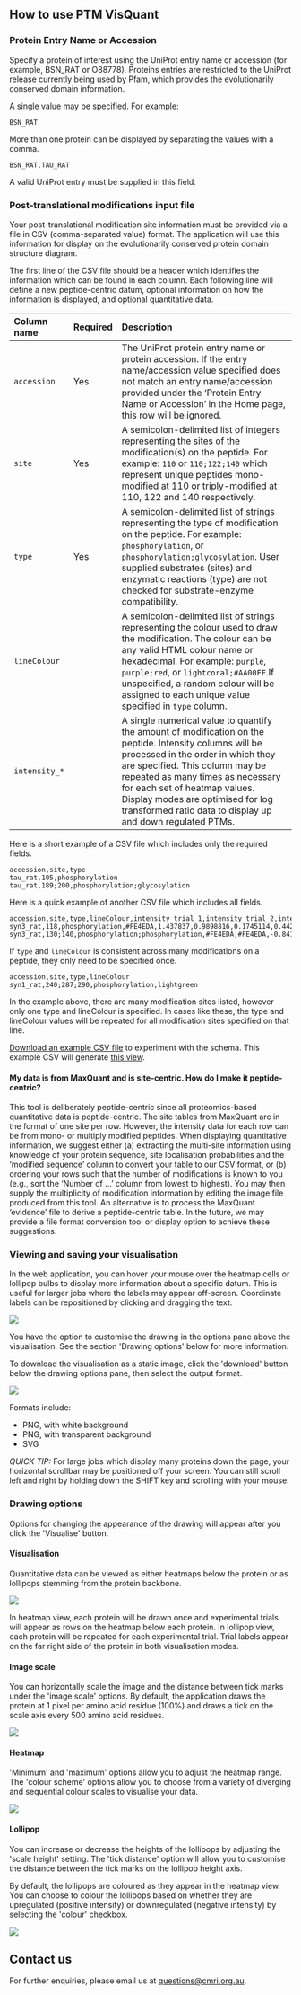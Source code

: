 ## How to use PTM VisQuant

### Protein Entry Name or Accession

Specify a protein of interest using the UniProt entry name or accession (for example, BSN_RAT or O88778). Proteins entries are restricted to the UniProt release currently being used by Pfam, which provides the evolutionarily conserved domain information.

A single value may be specified. For example:

```
BSN_RAT
```

More than one protein can be displayed by separating the values with a comma.

```
BSN_RAT,TAU_RAT
```

A valid UniProt entry must be supplied in this field.

### Post-translational modifications input file

Your post-translational modification site information must be provided via a file in CSV (comma-separated value) format. The application will use this information for display on the evolutionarily conserved protein domain structure diagram.

The first line of the CSV file should be a header which identifies the information which can be found in each column. Each following line will define a new peptide-centric datum, optional information on how the information is displayed, and optional quantitative data.

|Column name|Required|Description|
|:-|:-|:-|
|`accession`|Yes|The UniProt protein entry name or protein accession. If the entry name/accession value specified does not match an entry name/accession provided under the ‘Protein Entry Name or Accession’ in the Home page, this row will be ignored.|
|`site`|Yes|A semicolon-delimited list of integers representing the sites of the modification(s) on the peptide. For example: `110` or `110;122;140` which represent unique peptides mono-modified at 110 or triply-modified at 110, 122 and 140 respectively.|
|`type`|Yes|A semicolon-delimited list of strings representing the type of modification on the peptide. For example: `phosphorylation`, or `phosphorylation;glycosylation`. User supplied substrates (sites) and enzymatic reactions (type) are not checked for substrate-enzyme compatibility.|
|`lineColour`||A semicolon-delimited list of strings representing the colour used to draw the modification. The colour can be any valid HTML colour name or hexadecimal. For example: `purple`, `purple;red`, or `lightcoral;#AA00FF`.If unspecified, a random colour will be assigned to each unique value specified in `type` column.|
|`intensity_*`||A single numerical value to quantify the amount of modification on the peptide. Intensity columns will be processed in the order in which they are specified. This column may be repeated as many times as necessary for each set of heatmap values. Display modes are optimised for log transformed ratio data to display up and down regulated PTMs.|

Here is a short example of a CSV file which includes only the required fields.

```
accession,site,type
tau_rat,105,phosphorylation
tau_rat,189;200,phosphorylation;glycosylation
```

Here is a quick example of another CSV file which includes all fields.

```
accession,site,type,lineColour,intensity_trial_1,intensity_trial_2,intensity_trial_3,intensity_trial_4,intensity_trial_5
syn3_rat,118,phosphorylation,#FE4EDA,1.437837,0.9898816,0.1745114,0.4425308,0.09422488
syn3_rat,130;140,phosphorylation;phosphorylation,#FE4EDA;#FE4EDA,-0.8414064,-0.4202376,0.2043132,0.1221804,0.9935178
```

If `type` and `lineColour` is consistent across many modifications on a peptide, they only need to be specified once.

```
accession,site,type,lineColour
syn1_rat,240;287;290,phosphorylation,lightgreen
```

In the example above, there are many modification sites listed, however only one type and lineColour is specified. In cases like these, the type and lineColour values will be repeated for all modification sites specified on that line.

[Download an example CSV file](/example-csv) to experiment with the schema. This example CSV will generate [this view](/example).

#### My data is from MaxQuant and is site-centric. How do I make it peptide-centric?

This tool is deliberately peptide-centric since all proteomics-based quantitative data is peptide-centric. The site tables from MaxQuant are in the format of one site per row. However, the intensity data for each row can be from mono- or multiply modified peptides. When displaying quantitative information, we suggest either (a) extracting the multi-site information using knowledge of your protein sequence, site localisation probabilities and the ‘modified sequence’ column to convert your table to our CSV format, or (b) ordering your rows such that the number of modifications is known to you (e.g., sort the ‘Number of …’ column from lowest to highest). You may then supply the multiplicity of modification information by editing the image file produced from this tool. An alternative is to process the MaxQuant ‘evidence’ file to derive a peptide-centric table. In the future, we may provide a file format conversion tool or display option to achieve these suggestions.

### Viewing and saving your visualisation

In the web application, you can hover your mouse over the heatmap cells or lollipop bulbs to display more information about a specific datum. This is useful for larger jobs where the labels may appear off-screen. Coordinate labels can be repositioned by clicking and dragging the text.

![](./static/images/draw-opts-interactive.gif)

You have the option to customise the drawing in the options pane above the visualisation. See the section 'Drawing options' below for more information.

To download the visualisation as a static image, click the 'download' button below the drawing options pane, then select the output format.

![](./static/images/download-button.png)


Formats include:

* PNG, with white background
* PNG, with transparent background
* SVG

*QUICK TIP:* For large jobs which display many proteins down the page, your horizontal scrollbar may be positioned off your screen. You can still scroll left and right by holding down the SHIFT key and scrolling with your mouse.

### Drawing options

Options for changing the appearance of the drawing will appear after you click the 'Visualise' button.

#### Visualisation

Quantitative data can be viewed as either heatmaps below the protein or as lollipops stemming from the protein backbone.

![](./static/images/draw-opts-vistype.gif)

In heatmap view, each protein will be drawn once and experimental trials will appear as rows on the heatmap below each protein. In lollipop view, each protein will be repeated for each experimental trial. Trial labels appear on the far right side of the protein in both visualisation modes.

#### Image scale

You can horizontally scale the image and the distance between tick marks under the 'image scale' options. By default, the application draws the protein at 1 pixel per amino acid residue (100%) and draws a tick on the scale axis every 500 amino acid residues.

![](./static/images/draw-opts-scale.gif)

#### Heatmap

'Minimum' and 'maximum' options allow you to adjust the heatmap range. The 'colour scheme' options allow you to choose from a variety of diverging and sequential colour scales to visualise your data.

![](./static/images/draw-opts-heatmap.gif)

#### Lollipop

You can increase or decrease the heights of the lollipops by adjusting the 'scale height' setting. The 'tick distance' option will allow you to customise the distance between the tick marks on the lollipop height axis.

By default, the lollipops are coloured as they appear in the heatmap view. You can choose to colour the lollipops based on whether they are upregulated (positive intensity) or downregulated (negative intensity) by selecting the 'colour' checkbox.

![](./static/images/draw-opts-lollipop.gif)

## Contact us

For further enquiries, please email us at [questions@cmri.org.au](mailto:questions@cmri.org.au).
